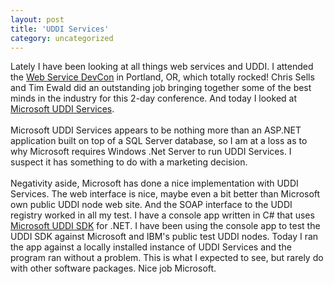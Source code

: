 ```yaml
---
layout: post
title: 'UDDI Services'
category: uncategorized
---
```


Lately I have been looking at all things web services and UDDI.  I attended the <a href="http://www.sellsbrothers.com/conference/">Web Service DevCon</a> in Portland, OR, which totally rocked! Chris Sells and Tim Ewald did an outstanding job bringing together some of the best minds in the industry for this 2-day conference.  And today I looked at <a href="http://www.microsoft.com/windows.NETserver/developers/default.asp">Microsoft UDDI Services</a>.
<br />
<br />Microsoft UDDI Services appears to be nothing more than an ASP.NET application built on top of a SQL Server database, so I am at a loss as to why Microsoft requires Windows .Net Server to run UDDI Services.  I suspect it has something to do with a marketing decision.
<br />
<br />Negativity aside, Microsoft has done a nice implementation with UDDI Services. The web interface is nice, maybe even a bit better than Microsoft own public UDDI node web site.  And the SOAP interface to the UDDI registry worked in all my test.  I have a console app written in C# that uses <a href="http://msdn.microsoft.com/library/default.asp?url=/nhp/Default.asp?contentid=28001204">Microsoft UDDI SDK</a> for .NET.  I have been using the console app to test the UDDI SDK against Microsoft and IBM's public test UDDI nodes.  Today I ran the app against a locally installed instance of UDDI Services and the program ran without a problem.  This is what I expected to see, but rarely do with other software packages.  Nice job Microsoft.
